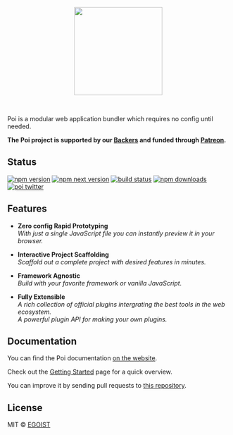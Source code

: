 <p align="center">
  <img src="https://i.loli.net/2018/09/12/5b98e77352c9d.png" width="200">
  </p>
<br>

Poi is a modular web application bundler which requires no config until needed.

__The Poi project is supported by our [Backers](./BACKERS.md) and funded through [Patreon](https://patreon.com/egoist).__

## Status

[![npm version](https://badgen.net/npm/v/poi)](https://npm.im/poi) [![npm next version](https://badgen.net/npm/v/poi/next)](https://npm.im/poi) [![build status](https://badgen.net/circleci/github/egoist/poi/master)](https://circleci.com/gh/egoist/poi/tree/master) [![npm downloads](https://badgen.net/npm/dm/poi)](https://npm.im/poi) [![poi twitter](https://badgen.net/badge//@poi__js/1da1f2?icon=twitter)](https://twitter.com/poi__js)

## Features

- __Zero config Rapid Prototyping__<br>
  _With just a single JavaScript file you can instantly preview it in your browser._

- __Interactive Project Scaffolding__<br>
  _Scaffold out a complete project with desired features in minutes._

- __Framework Agnostic__<br>
  _Build with your favorite framework or vanilla JavaScript._

- __Fully Extensible__<br>
  _A rich collection of official plugins intergrating the best tools in the web ecosystem._<br>
  _A powerful plugin API for making your own plugins._

## Documentation

You can find the Poi documentation [on the website](https://poi.js.org).

Check out the [Getting Started](https://poi.js.org/guide/getting-started.html) page for a quick overview.

You can improve it by sending pull requests to [this repository](https://github.com/poi-bundler/website).

## License

MIT &copy; [EGOIST](https://github.com/egoist)
